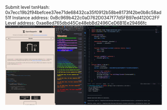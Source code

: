 Submit level txnHash: 0x7ecc19b2f94befcee37ee71de68432ca35f0912b58be8173f42be0b8c58ad51f
Instance address: 0xBc969b422c0aD762D0347f77d5FB97ed4120C2FF
Level address: 0xae8ed765dbd45Ce48ebBd2496CeD6B1Ee29466fc
![alt text](ethernaut11-Elevator.png)
